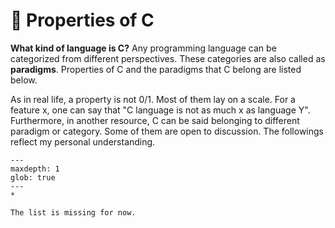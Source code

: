 # 🌈 Properties of C

**What kind of language is C?** Any programming language can be categorized from
different perspectives. These categories are also called as **paradigms**.
Properties of C and the paradigms that C belong are listed below.

As in real life, a property is not 0/1. Most of them lay on a scale. For a
feature x, one can say that "C language is not as much x as language Y".
Furthermore, in another resource, C can be said belonging to different paradigm
or category. Some of them are open to discussion. The followings reflect my personal
understanding.

```{toctree}
---
maxdepth: 1
glob: true
---
*
```

```{todo}
The list is missing for now.
```
